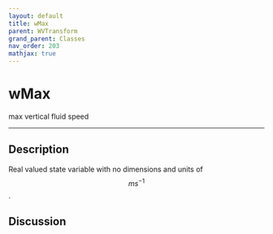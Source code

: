 ```yaml
---
layout: default
title: wMax
parent: WVTransform
grand_parent: Classes
nav_order: 203
mathjax: true
---
```


#  wMax

max vertical fluid speed


---

## Description
Real valued state variable with no dimensions and units of $$m s^{-1}$$.

## Discussion


